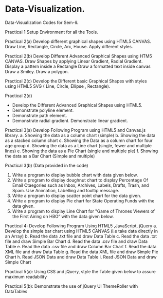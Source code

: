# Data-Visualization.
Data-Visualization Codes for Sem-6.

Practical 1
Setup Environment for all the Tools.

Practical 2(a)
Develop different graphical shapes using HTML5 CANVAS.
Draw Line, Rectangle, Circle, Arc, House. Apply different styles.

Practical 2(b) 
Develop Different Advanced Graphical Shapes using HTM5 CANVAS.
Draw Shapes by applying Linear Gradient, Radial Gradient.
Display a pattern inside a Rectangle
Draw a formatted text inside canvas
Draw a Smiley.
Draw a polygon.

Practical 2(c) 
Develop the Different basic Graphical Shapes with styles using HTML5 SVG ( Line, Circle, Ellipse , Rectangle).

Practical 2(d) 
- Develop the Different Advanced Graphical Shapes using HTML5.
- Demonstrate polyline element.
- Demonstrate path element.
- Demonstrate radial gradient.
Demonstrate linear gradient.

Practical 3(a)
Develop Following Program using HTML5 and Canvas.js library.
a. Showing the data as a column chart (simple)
b. Showing the data as a stacked column chart
c. Showing the Data as a column chart for four age group
d. Showing the data as a Line chart (single, fewer and multiple lines)
e. Showing the data as a Pie Chart (single and multiple pie)
f. Showing the data as a Bar Chart (Simple and multiple)

Practical 3(b)
(Data provided in the code)
1. Write a program to display bubble chart with data given below. 
2. Write a program to display doughnut chart to display Percentage Of Email Ctaegories such as Inbox, Archives, Labels, Drafts, Trash, and Spam. Use Animation, Labelling and tooltip message.
3. Write a program to display scatter point chart for the data given.
4. Write a program to display Pie chart for State Operating Funds with the data given.
5. Write a program to display Line Chart for "Game of Thrones Viewers of the First
Airing on HBO” with the data given below.

Practical 4:
Develop Following Program Using HTML5 ,JavaScript, jQuery
a. Develop the simple bar chart using HTML5 CANVAS (i.e take data directly in an Array)
b. Read the data .txt file and draw Data Table
c. Read the data .txt file and draw Simple Bar Chart
d. Read the data .csv file and draw Data Table
e. Read the data .csv file and draw Column Bar Chart
f. Read the data XML file and draw Data Table
g. Read the data XML file and draw Simple Pie Chart
h. Read JSON Data and draw Data Table
i. Read JSON Data and draw Simple Chart

Practical 5(a):
Using CSS and jQuery, style the Table given below to assure maximum readability 

Practical 5(b):
Demonstrate the use of jQuery UI ThemeRoller with DataTables
